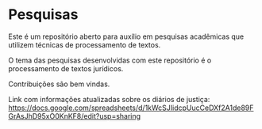 # Pesquisas

Este é um repositório aberto para auxílio em pesquisas acadêmicas que utilizem técnicas de processamento de textos.

O tema das pesquisas desenvolvidas com este repositório é o processamento de textos jurídicos.

Contribuições são bem vindas.

Link com informações atualizadas sobre os diários de justiça: https://docs.google.com/spreadsheets/d/1kWcSJIidcpUucCeDXf2A1de89FGrAsJhD95xO0KnKF8/edit?usp=sharing
